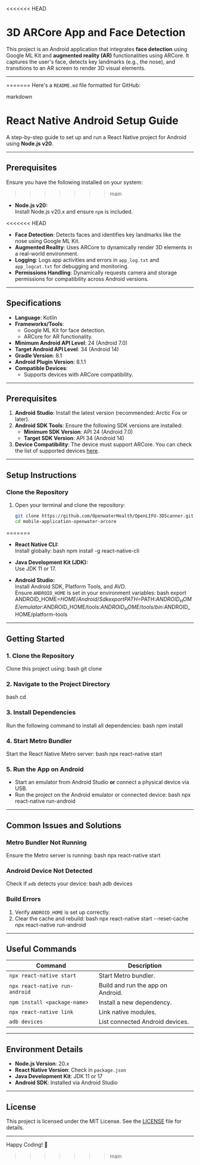<<<<<<< HEAD
# 3D ARCore App and Face Detection  

This project is an Android application that integrates **face detection** using Google ML Kit and **augmented reality (AR)** functionalities using ARCore. It captures the user's face, detects key landmarks (e.g., the nose), and transitions to an AR screen to render 3D visual elements.

---
=======
Here's a `README.md` file formatted for GitHub:

markdown
# React Native Android Setup Guide

A step-by-step guide to set up and run a React Native project for Android using **Node.js v20**.

---

## Prerequisites

Ensure you have the following installed on your system:
>>>>>>> main

- **Node.js v20:**  
  Install Node.js v20.x and ensure `npm` is included.

<<<<<<< HEAD
- **Face Detection**: Detects faces and identifies key landmarks like the nose using Google ML Kit.
- **Augmented Reality**: Uses ARCore to dynamically render 3D elements in a real-world environment.
- **Logging**: Logs app activities and errors in `app_log.txt` and `app_logcat.txt` for debugging and monitoring.
- **Permissions Handling**: Dynamically requests camera and storage permissions for compatibility across Android versions.

---

## Specifications

- **Language**: Kotlin
- **Frameworks/Tools**:
  - Google ML Kit for face detection.
  - ARCore for AR functionality.
- **Minimum Android API Level**: 24 (Android 7.0)
- **Target Android API Level**: 34 (Android 14)
- **Gradle Version**: 8.1
- **Android Plugin Version**: 8.1.1
- **Compatible Devices**:
  - Supports devices with ARCore compatibility.

---

## Prerequisites

1. **Android Studio**: Install the latest version (recommended: Arctic Fox or later).
2. **Android SDK Tools**: Ensure the following SDK versions are installed:
   - **Minimum SDK Version**: API 24 (Android 7.0)
   - **Target SDK Version**: API 34 (Android 14)
3. **Device Compatibility**: The device must support ARCore. You can check the list of supported devices [here](https://developers.google.com/ar/devices).

---

## Setup Instructions

### Clone the Repository

1. Open your terminal and clone the repository:
   ```bash
   git clone https://github.com/OpenwaterHealth/OpenLIFU-3DScanner.git
   cd mobile-application-openwater-arcore
=======
- **React Native CLI:**  
  Install globally:
  bash
  npm install -g react-native-cli
  

- **Java Development Kit (JDK):**  
  Use JDK 11 or 17.

- **Android Studio:**  
  Install Android SDK, Platform Tools, and AVD.  
  Ensure `ANDROID_HOME` is set in your environment variables:
  bash
  export ANDROID_HOME=$HOME/Android/Sdk
  export PATH=$PATH:$ANDROID_HOME/emulator:$ANDROID_HOME/tools:$ANDROID_HOME/tools/bin:$ANDROID_HOME/platform-tools
  

---

## Getting Started

### 1. Clone the Repository
Clone this project using:
bash
git clone <repository-url>


### 2. Navigate to the Project Directory
bash
cd <project-directory>


### 3. Install Dependencies
Run the following command to install all dependencies:
bash
npm install


### 4. Start Metro Bundler
Start the React Native Metro server:
bash
npx react-native start


### 5. Run the App on Android
- Start an emulator from Android Studio **or** connect a physical device via USB.
- Run the project on the Android emulator or connected device:
  bash
  npx react-native run-android
  

---

## Common Issues and Solutions

### Metro Bundler Not Running
Ensure the Metro server is running:
bash
npx react-native start


### Android Device Not Detected
Check if `adb` detects your device:
bash
adb devices


### Build Errors
1. Verify `ANDROID_HOME` is set up correctly.
2. Clear the cache and rebuild:
   bash
   npx react-native start --reset-cache
   npx react-native run-android
   

---

## Useful Commands

| Command                                  | Description                       |
|------------------------------------------|-----------------------------------|
| `npx react-native start`                 | Start Metro bundler.              |
| `npx react-native run-android`           | Build and run the app on Android. |
| `npm install <package-name>`             | Install a new dependency.         |
| `npx react-native link`                  | Link native modules.              |
| `adb devices`                            | List connected Android devices.   |

---

## Environment Details

- **Node.js Version**: 20.x
- **React Native Version**: Check in `package.json`
- **Java Development Kit**: JDK 11 or 17
- **Android SDK**: Installed via Android Studio

---

## License

This project is licensed under the MIT License. See the [LICENSE](LICENSE) file for details.

---

Happy Coding! 🎉
>>>>>>> main
